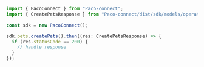 <!-- Start SDK Example Usage -->


```typescript
import { PacoConnect } from "Paco-connect";
import { CreatePetsResponse } from "Paco-connect/dist/sdk/models/operations";

const sdk = new PacoConnect();

sdk.pets.createPets().then((res: CreatePetsResponse) => {
  if (res.statusCode == 200) {
    // handle response
  }
});
```
<!-- End SDK Example Usage -->